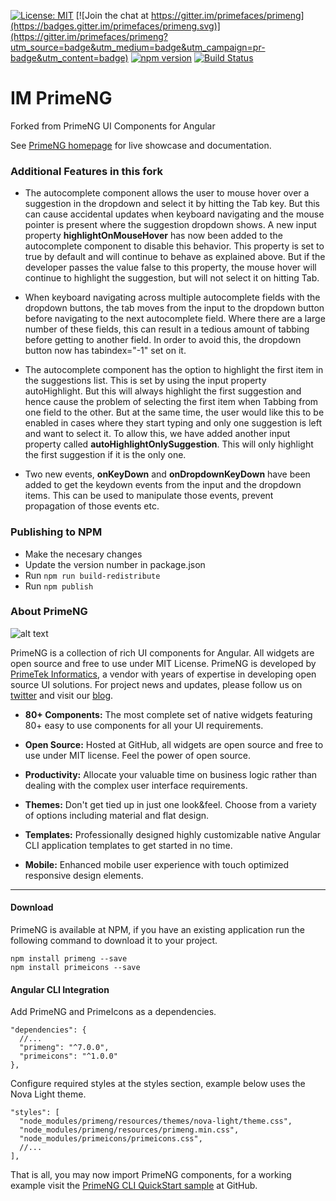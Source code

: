 
[![License: MIT](https://img.shields.io/badge/License-MIT-yellow.svg)](https://opensource.org/licenses/MIT)
[![Join the chat at https://gitter.im/primefaces/primeng](https://badges.gitter.im/primefaces/primeng.svg)](https://gitter.im/primefaces/primeng?utm_source=badge&utm_medium=badge&utm_campaign=pr-badge&utm_content=badge)
[![npm version](https://badge.fury.io/js/primeng.svg)](https://badge.fury.io/js/primeng)
[![Build Status](https://travis-ci.org/primefaces/primeng.svg?branch=master)](https://travis-ci.org/primefaces/primeng)

# IM PrimeNG

Forked from PrimeNG UI Components for Angular

See [PrimeNG homepage](http://www.primefaces.org/primeng) for live showcase and documentation.

### Additional Features in this fork

- The autocomplete component allows the user to mouse hover over a suggestion in the dropdown and select it by hitting the Tab key. But this can cause accidental updates when keyboard navigating and the mouse pointer is present where the suggestion dropdown shows. A new input property **highlightOnMouseHover** has now been added to the autocomplete component to disable this behavior. This property is set to true by default and will continue to behave as explained above. But if the developer passes the value false to this property, the mouse hover will continue to highlight the suggestion, but will not select it on hitting Tab.

- When keyboard navigating across multiple autocomplete fields with the dropdown buttons, the tab moves from the input to the dropdown button before navigating to the next autocomplete field. Where there are a large number of these fields, this can result in a tedious amount of tabbing before getting to another field. In order to avoid this, the dropdown button now has tabindex="-1" set on it.

- The autocomplete component has the option to highlight the first item in the suggestions list. This is set by using the input property autoHighlight. But this will always highlight the first suggestion and hence cause the problem of selecting the first item when Tabbing from one field to the other. But at the same time, the user would like this to be enabled in cases where they start typing and only one suggestion is left and want to select it. To allow this, we have added another input property called **autoHighlightOnlySuggestion**. This will only highlight the first suggestion if it is the only one.

- Two new events, **onKeyDown** and **onDropdownKeyDown** have been added to get the keydown events from the input and the dropdown items. This can be used to manipulate those events, prevent propagation of those events etc.

### Publishing to NPM

- Make the necesary changes
- Update the version number in package.json
- Run `npm run build-redistribute`
- Run `npm publish`

### About PrimeNG

![alt text](https://www.primefaces.org/wp-content/uploads/2018/05/primeng-sidebar.svg "PrimeNG")

PrimeNG is a collection of rich UI components for Angular. All widgets are open source and free to use under MIT License. PrimeNG is developed by [PrimeTek Informatics](http://www.primetek.com.tr), a vendor with years of expertise in developing open source UI solutions. For project news and updates, please follow us on [twitter](https://twitter.com/prime_ng) and visit our [blog](https://www.primefaces.org/blog).

 - **80+ Components:** The most complete set of native widgets featuring 80+
   easy to use components for all your UI requirements.

- **Open Source:** Hosted at GitHub, all widgets are open source and free to use under MIT license. Feel the power of open source.

- **Productivity:** Allocate your valuable time on business logic rather than dealing with the complex user interface requirements.

- **Themes:** Don't get tied up in just one look&feel. Choose from a variety of options including material and flat design.

- **Templates:** Professionally designed highly customizable native Angular CLI application templates to get started in no time.

- **Mobile:** Enhanced mobile user experience with touch optimized responsive design elements.

---

#### Download

PrimeNG is available at NPM, if you have an existing application run the following command to download it to your project.

```
npm install primeng --save
npm install primeicons --save
```

#### Angular CLI Integration

Add PrimeNG and PrimeIcons as a dependencies.

```
"dependencies": {
  //...
  "primeng": "^7.0.0",
  "primeicons": "^1.0.0"
},
```

Configure required styles at the styles section, example below uses the Nova Light theme.

```
"styles": [
  "node_modules/primeng/resources/themes/nova-light/theme.css",
  "node_modules/primeng/resources/primeng.min.css",
  "node_modules/primeicons/primeicons.css",
  //...
],
```

That is all, you may now import PrimeNG components, for a working example visit the [PrimeNG CLI QuickStart sample](https://github.com/primefaces/primeng-quickstart-cli) at GitHub.
